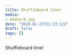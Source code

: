 ```yaml
---
title: Shuffleboard time!
media:
- media-0.jpg
date: "2018-01-23T21:23:12Z"
draft: false
tags: []
---
```

Shuffleboard time\!
